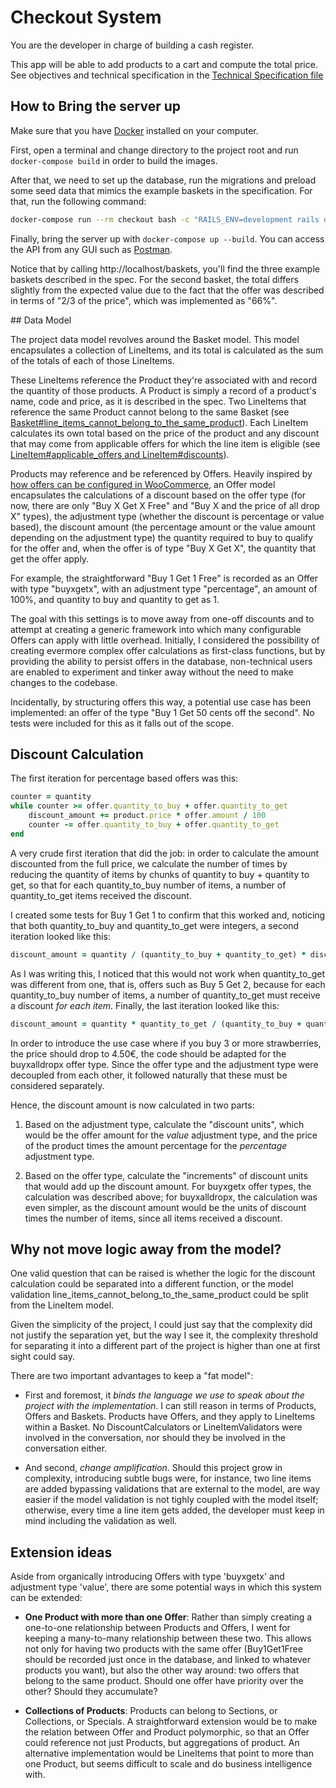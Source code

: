 # Checkout System

You are the developer in charge of building a cash register.

This app will be able to add products to a cart and compute the total price. See objectives and technical specification in the [Technical Specification file](./TECHNICAL_SPECIFICATION.md)

## How to Bring the server up

Make sure that you have [Docker](https://www.docker.com/) installed on your computer.

First, open a terminal and change directory to the project root and run `docker-compose build` in order to build the images.

After that, we need to set up the database, run the migrations and preload some seed data that mimics the example baskets in the specification. For that, run the following command:

```sh
docker-compose run --rm checkout bash -c "RAILS_ENV=development rails db:migrate && rails db:seed"
```

Finally, bring the server up with `docker-compose up --build`. You can access the API from any GUI such as [Postman](https://www.postman.com/).

Notice that by calling http://localhost/baskets, you'll find the three example baskets described in the spec. For the second basket, the total differs slightly from the expected value due to the fact that the offer was described in terms of "2/3 of the price", which was implemented as "66%".

## Data Model

The project data model revolves around the Basket model. This model encapsulates a collection of LineItems, and its total is calculated as the sum of the totals of each of those LineItems.

These LineItems reference the Product they're associated with and record the quantity of those products. A Product is simply a record of a product's name, code and price, as it is described in the spec. Two LineItems that reference the same Product cannot belong to the same Basket (see [Basket#line_items_cannot_belong_to_the_same_product](checkout/app/models/basket.rb)). Each LineItem calculates its own total based on the price of the product and any discount that may come from applicable offers for which the line item is eligible (see [LineItem#applicable_offers and LineItem#discounts](checkout/app/models/line_item.rb)).

Products may reference and be referenced by Offers. Heavily inspired by [how offers can be configured in WooCommerce](https://pluginrepublic.com/buy-one-get-one-free-woocommerce/), an Offer model encapsulates the calculations of a discount based on the offer type (for now, there are only "Buy X Get X Free" and "Buy X and the price of all drop X" types), the adjustment type (whether the discount is percentage or value based), the discount amount (the percentage amount or the value amount depending on the adjustment type) the quantity required to buy to qualify for the offer and, when the offer is of type "Buy X Get X", the quantity that get the offer apply.

For example, the straightforward "Buy 1 Get 1 Free" is recorded as an Offer with type "buyxgetx", with an adjustment type "percentage", an amount of 100%, and quantity to buy and quantity to get as 1.

The goal with this settings is to move away from one-off discounts and to attempt at creating a generic framework into which many configurable Offers can apply with little overhead. Initially, I considered the possibility of creating evermore complex offer calculations as first-class functions, but by providing the ability to persist offers in the database, non-technical users are enabled to experiment and tinker away without the need to make changes to the codebase.

Incidentally, by structuring offers this way, a potential use case has been implemented: an offer of the type "Buy 1 Get 50 cents off the second". No tests were included for this as it falls out of the scope.

## Discount Calculation

The first iteration for percentage based offers was this:

```rb
counter = quantity
while counter >= offer.quantity_to_buy + offer.quantity_to_get
    discount_amount += product.price * offer.amount / 100
    counter -= offer.quantity_to_buy + offer.quantity_to_get
end
```

A very crude first iteration that did the job: in order to calculate the amount discounted from the full price, we calculate the number of times by reducing the quantity of items by chunks of quantity to buy + quantity to get, so that for each quantity_to_buy number of items, a number of quantity_to_get items received the discount.

I created some tests for Buy 1 Get 1 to confirm that this worked and, noticing that both quantity_to_buy and quantity_to_get were integers, a second iteration looked like this:

```rb
discount_amount = quantity / (quantity_to_buy + quantity_to_get) * discount
```

As I was writing this, I noticed that this would not work when quantity_to_get was different from one, that is, offers such as Buy 5 Get 2, because for each quantity_to_buy number of items, a number of quantity_to_get must receive a discount *for each item*. Finally, the last iteration looked like this:

```rb
discount_amount = quantity * quantity_to_get / (quantity_to_buy + quantity_to_get) * discount
```

In order to introduce the use case where if you buy 3 or more strawberries, the price should drop to 4.50€, the code should be adapted for the buyxalldropx offer type. Since the offer type and the adjustment type were decoupled from each other, it followed naturally that these must be considered separately.

Hence, the discount amount is now calculated in two parts:

1. Based on the adjustment type, calculate the "discount units", which would be the offer amount for the *value* adjustment type, and the price of the product times the amount percentage for the *percentage* adjustment type.

2. Based on the offer type, calculate the "increments" of discount units that would add up the discount amount. For buyxgetx offer types, the calculation was described above; for buyxalldropx, the calculation was even simpler, as the discount amount would be the units of discount times the number of items, since all items received a discount.

## Why not move logic away from the model?

One valid question that can be raised is whether the logic for the discount calculation could be separated into a different function, or the model validation line_items_cannot_belong_to_the_same_product could be split from the LineItem model.

Given the simplicity of the project, I could just say that the complexity did not justify the separation yet, but the way I see it, the complexity threshold for separating it into a different part of the project is higher than one at first sight could say.

There are two important advantages to keep a "fat model":

- First and foremost, it *binds the language we use to speak about the project with the implementation*. I can still reason in terms of Products, Offers and Baskets. Products have Offers, and they apply to LineItems within a Basket. No DiscountCalculators or LineItemValidators were involved in the conversation, nor should they be involved in the conversation either.

- And second, *change amplification*. Should this project grow in complexity, introducing subtle bugs were, for instance, two line items are added bypassing validations that are external to the model, are way easier if the model validation is not tighly coupled with the model itself; otherwise, every time a line item gets added, the developer must keep in mind including the validation as well.

## Extension ideas

Aside from organically introducing Offers with type 'buyxgetx' and adjustment type 'value', there are some potential ways in which this system can be extended:

- **One Product with more than one Offer**: Rather than simply creating a one-to-one relationship between Products and Offers, I went for keeping a many-to-many relationship between these two. This allows not only for having two products with the same offer (Buy1Get1Free should be recorded just once in the database, and linked to whatever products you want), but also the other way around: two offers that belong to the same product. Should one offer have priority over the other? Should they accumulate?

- **Collections of Products**: Products can belong to Sections, or Collections, or Specials. A straightforward extension would be to make the relation between Offer and Product polymorphic, so that an Offer could reference not just Products, but aggregations of product. An alternative implementation would be LineItems that point to more than one Product, but seems difficult to scale and do business intelligence with.
